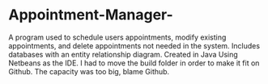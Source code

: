 # Appointment-Manager-
A program used to schedule users appointments, modify existing appointments, and delete appointments not needed in the system. Includes databases with an entity relationship diagram. Created in Java Using Netbeans as the IDE. I had to move the build folder in order to make it fit on Github. The capacity was too big, blame Github.
